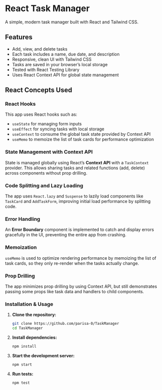 # React Task Manager

A simple, modern task manager built with React and Tailwind CSS.

## Features

- Add, view, and delete tasks
- Each task includes a name, due date, and description
- Responsive, clean UI with Tailwind CSS
- Tasks are saved in your browser’s local storage
- Tested with React Testing Library
- Uses React Context API for global state management

## React Concepts Used

### React Hooks

This app uses React hooks such as:
- `useState` for managing form inputs
- `useEffect` for syncing tasks with local storage
- `useContext` to consume the global task state provided by Context API
- `useMemo` to memoize the list of task cards for performance optimization

### State Management with Context API

State is managed globally using React’s **Context API** with a `TaskContext` provider. This allows sharing tasks and related functions (add, delete) across components without prop drilling.

### Code Splitting and Lazy Loading

The app uses `React.lazy` and `Suspense` to lazily load components like `TaskCard` and `AddTaskForm`, improving initial load performance by splitting code.

### Error Handling

An **Error Boundary** component is implemented to catch and display errors gracefully in the UI, preventing the entire app from crashing.

### Memoization

`useMemo` is used to optimize rendering performance by memoizing the list of task cards, so they only re-render when the tasks actually change.

### Prop Drilling

The app minimizes prop drilling by using Context API, but still demonstrates passing some props like task data and handlers to child components.

### Installation & Usage

1. **Clone the repository:**
   ```bash
   git clone https://github.com/parisa-0/TaskManager
   cd TaskManager


2. **Install dependencies:**
   ```bash
   npm install

3. **Start the development server:**
   ```bash
   npm start

4. **Run tests:**
   ```bash
   npm test
